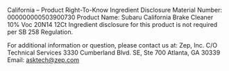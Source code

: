 
 
 
California – Product Right-To-Know Ingredient Disclosure 
Material Number: 000000000503900730 
Product Name: Subaru California Brake Cleaner 10% Voc 20N14 12Ct 
Ingredient disclosure for this product is not required per SB 258 Regulation. 
 
For additional information or question, please contact us at: 
Zep, Inc. 
C/O Technical Services 
3330 Cumberland Blvd. SE, Ste 700 
Atlanta, GA 30339 
Email: asktech@zep.com 
 
 
 
 
